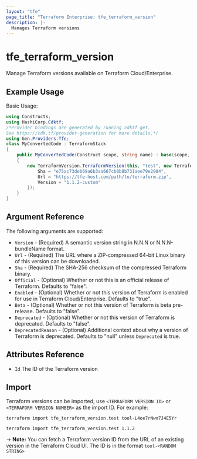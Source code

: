 ```yaml
---
layout: "tfe"
page_title: "Terraform Enterprise: tfe_terraform_version"
description: |-
  Manages Terraform versions
---
```


# tfe_terraform_version

Manage Terraform versions available on Terraform Cloud/Enterprise.

## Example Usage

Basic Usage:

```csharp
using Constructs;
using HashiCorp.Cdktf;
/*Provider bindings are generated by running cdktf get.
See https://cdk.tf/provider-generation for more details.*/
using Gen.Providers.Tfe;
class MyConvertedCode : TerraformStack
{
    public MyConvertedCode(Construct scope, string name) : base(scope, name)
    {
        new TerraformVersion.TerraformVersion(this, "test", new TerraformVersionConfig {
            Sha = "e75ac73deb69a6b3aa667cb0b8b731aee79e2904",
            Url = "https://tfe-host.com/path/to/terraform.zip",
            Version = "1.1.2-custom"
        });
    }
}
```

## Argument Reference

The following arguments are supported:

* `Version` - (Required) A semantic version string in N.N.N or N.N.N-bundleName format.
* `Url` - (Required) The URL where a ZIP-compressed 64-bit Linux binary of this version can be downloaded.
* `Sha` - (Required) The SHA-256 checksum of the compressed Terraform binary.
* `Official` - (Optional) Whether or not this is an official release of Terraform. Defaults to "false".
* `Enabled` - (Optional) Whether or not this version of Terraform is enabled for use in Terraform Cloud/Enterprise. Defaults to "true".
* `Beta` - (Optional) Whether or not this version of Terraform is beta pre-release. Defaults to "false".
* `Deprecated` - (Optional) Whether or not this version of Terraform is deprecated. Defaults to "false".
* `DeprecatedReason` - (Optional) Additional context about why a version of Terraform is deprecated. Defaults to "null" unless `Deprecated` is true.

## Attributes Reference

* `Id` The ID of the Terraform version

## Import

Terraform versions can be imported; use `<TERRAFORM VERSION ID>` or `<TERRAFORM VERSION NUMBER>` as the import ID. For example:

```shell
terraform import tfe_terraform_version.test tool-L4oe7rNwn7J4E5Yr
```

```shell
terraform import tfe_terraform_version.test 1.1.2
```

-> **Note:** You can fetch a Terraform version ID from the URL of an existing version in the Terraform Cloud UI. The ID is in the format `tool-<RANDOM STRING>`

<!-- cache-key: cdktf-0.17.0-pre.15 input-432c6fecfa9af93e492bead8b0ced7287250b8cd14070d2af0bbbadc42927b88 -->